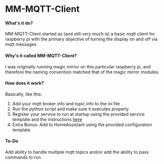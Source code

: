 # MM-MQTT-Client

#### What's it do? 
MM-MQTT-Client started as (and still very much is) a basic mqtt client for raspberry pi with the primary objective of turning the display on and off via mqtt messages.

#### Why's it called MM-MQTT-Client? 
I was originally running magic mirror on this particular raspberry pi, and therefore the naming convention matched that of the magic mirror modules. 

#### How does it work? 
Basically, like this:
1. Add your mqtt broker info and topic info to the ini file
2. Run the python script and make sure it executes properly
3. Register your service to run at startup using the provided service template and the instructions [here](https://www.raspberrypi.org/documentation/linux/usage/systemd.md "Raspberry Pi Systemd Page")
4. Extra Bonus: Add to HomeAssistant using the provided configuration template

#### To-Do
Add ability to handle multiple mqtt topics and/or add the ability to pass commands to run
